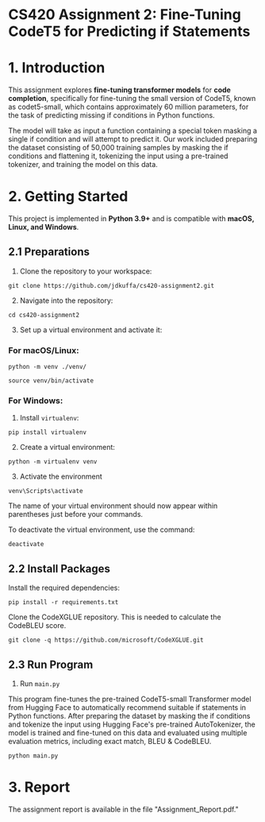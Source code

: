 # CS420 Assignment 2: Fine-Tuning CodeT5 for Predicting if Statements

# **1. Introduction** 

This assignment explores **fine-tuning transformer models** for **code completion**, specifically for fine-tuning the small version of CodeT5, known as codet5-small, which contains
approximately 60 million parameters, for the task of predicting missing if conditions in Python functions. 

The model will take as input a function containing a special token masking a single if condition and will attempt to predict it. Our work included preparing the dataset consisting of 50,000 training samples by masking the if conditions and flattening it, tokenizing the input using a pre-trained tokenizer, and training the model on this data.

# **2. Getting Started**  

This project is implemented in **Python 3.9+** and is compatible with **macOS, Linux, and Windows**.  

## **2.1 Preparations**  

1. Clone the repository to your workspace:  
```shell
git clone https://github.com/jdkuffa/cs420-assignment2.git
```

2. Navigate into the repository:

```
cd cs420-assignment2
```

3. Set up a virtual environment and activate it:

### For macOS/Linux:

```
python -m venv ./venv/
```
```
source venv/bin/activate
```

### For Windows:

1. Install ```virtualenv```:
```
pip install virtualenv
```

2. Create a virtual environment:
```
python -m virtualenv venv
```

3. Activate the environment
```
venv\Scripts\activate
```

The name of your virtual environment should now appear within parentheses just before your commands.

To deactivate the virtual environment, use the command:

```
deactivate
```

## **2.2 Install Packages**

Install the required dependencies:

```
pip install -r requirements.txt
```


Clone the CodeXGLUE repository. This is needed to calculate the CodeBLEU score. 
```
git clone -q https://github.com/microsoft/CodeXGLUE.git
```

## **2.3 Run Program**

1. Run ```main.py```

This program fine-tunes the pre-trained CodeT5-small Transformer model from Hugging Face to automatically recommend suitable if statements in Python functions. After preparing the dataset by masking the if conditions and tokenize the input using Hugging Face's pre-trained AutoTokenizer, the model is trained and fine-tuned on this data and evaluated using multiple evaluation metrics, including exact match, BLEU & CodeBLEU.

```
python main.py
```

# 3. Report

The assignment report is available in the file "Assignment_Report.pdf."
